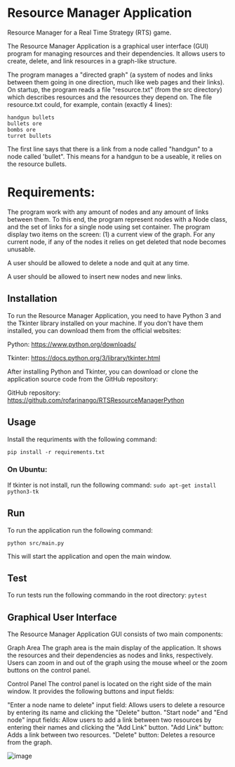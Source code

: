 # Resource Manager Application

Resource Manager for a Real Time Strategy (RTS) game. 


The Resource Manager Application is a graphical user interface (GUI) program for managing resources and their dependencies. It allows users to create, delete, and link resources in a graph-like structure.

The program manages a "directed graph" (a system of nodes and links between them going in one direction, much like web pages and their links). On startup, the program reads a file "resource.txt" (from the src directory) which describes resources and the resources they depend on. The file resource.txt could, for example, contain (exactly 4 lines):

```
handgun bullets
bullets ore
bombs ore
turret bullets
```

The first line says that there is a link from a node called "handgun" to a node called 'bullet". This means for a handgun to be a useable, it relies on the resource bullets.

# Requirements:

The program work with any amount of nodes and any amount of links between them. To this end, the program represent nodes with a Node class, and the set of links for a single node using set container.
The program display two items on the screen: (1) a current view of the graph. For any current node, if any of the nodes it relies on get deleted that node becomes unusable.

A user should be allowed to delete a node and quit at any time.

A user should be allowed to insert new nodes and new links.


## Installation
To run the Resource Manager Application, you need to have Python 3 and the Tkinter library installed on your machine. If you don't have them installed, you can download them from the official websites:

Python: https://www.python.org/downloads/

Tkinter: https://docs.python.org/3/library/tkinter.html

After installing Python and Tkinter, you can download or clone the application source code from the GitHub repository:

GitHub repository: https://github.com/rofarinango/RTSResourceManagerPython

## Usage
Install the requriments with the following command:

`pip install -r requirements.txt`

### On Ubuntu:

If tkinter is not install, run the following command:
`sudo apt-get install python3-tk`

## Run
To run the application run the following command:

`python src/main.py`

This will start the application and open the main window.

## Test

To run tests run the following commando in the root directory:
`pytest`


## Graphical User Interface
The Resource Manager Application GUI consists of two main components:

Graph Area
The graph area is the main display of the application. It shows the resources and their dependencies as nodes and links, respectively. Users can zoom in and out of the graph using the mouse wheel or the zoom buttons on the control panel.

Control Panel
The control panel is located on the right side of the main window. It provides the following buttons and input fields:

"Enter a node name to delete" input field: Allows users to delete a resource by entering its name and clicking the "Delete" button.
"Start node" and "End node" input fields: Allow users to add a link between two resources by entering their names and clicking the "Add Link" button.
"Add Link" button: Adds a link between two resources.
"Delete" button: Deletes a resource from the graph.

![image](https://user-images.githubusercontent.com/47066093/229018826-b551def5-d41b-46a3-ad21-81b532e4890c.png)

